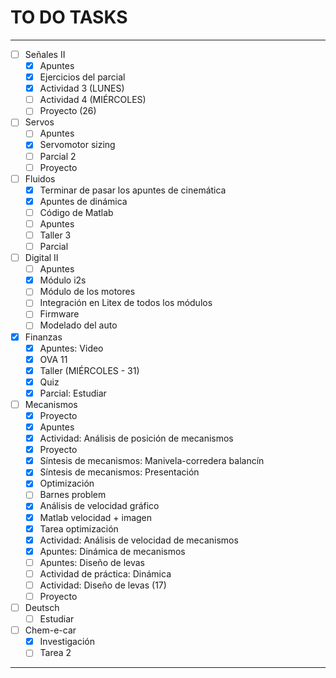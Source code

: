 # TO DO TASKS 


---

- [ ] Señales II
	- [x] Apuntes
	- [x] Ejercicios del parcial
	- [x] Actividad 3 (LUNES)
	- [ ] Actividad 4 (MIÉRCOLES)
	- [ ] Proyecto (26)
- [ ] Servos
	- [ ] Apuntes
	- [x] Servomotor sizing
	- [ ] Parcial 2
	- [ ] Proyecto
- [ ] Fluidos
	- [x] Terminar de pasar los apuntes de cinemática
	- [x] Apuntes de dinámica
	- [ ] Código de Matlab
	- [ ] Apuntes
	- [ ] Taller 3
	- [ ] Parcial
- [ ] Digital II
	- [ ] Apuntes
	- [x] Módulo i2s
	- [ ] Módulo de los motores
	- [ ] Integración en Litex de todos los módulos
	- [ ] Firmware
	- [ ] Modelado del auto
- [x] Finanzas
	- [x] Apuntes: Video
	- [x] OVA 11
	- [x] Taller (MIÉRCOLES - 31)
	- [x] Quiz
	- [x] Parcial: Estudiar
- [ ] Mecanismos
	- [x] Proyecto
	- [x] Apuntes
	- [x] Actividad: Análisis de posición de mecanismos
	- [x] Proyecto
	- [x] Síntesis de mecanismos: Manivela-corredera balancín
	- [x] Síntesis de mecanismos: Presentación
	- [x] Optimización
	- [ ] Barnes problem
	- [x] Análisis de velocidad gráfico
	- [x] Matlab velocidad + imagen
	- [x] Tarea optimización 
	- [x] Actividad: Análisis de velocidad de mecanismos
	- [x] Apuntes: Dinámica de mecanismos
	- [ ] Apuntes: Diseño de levas
	- [ ] Actividad de práctica: Dinámica
	- [ ] Actividad: Diseño de levas (17)
	- [ ] Proyecto

- [ ] Deutsch
	- [ ] Estudiar

- [ ] Chem-e-car
	- [x] Investigación
	- [ ] Tarea 2

---
